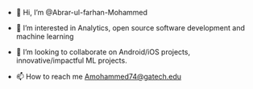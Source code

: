- 👋 Hi, I’m @Abrar-ul-farhan-Mohammed
- 👀 I’m interested in Analytics, open source software development and machine learning
  
- 💞️ I’m looking to collaborate on Android/iOS projects, innovative/impactful ML projects.
- 📫 How to reach me Amohammed74@gatech.edu

<!---
Abrar-ul-farhan-Mohammed/Abrar-ul-farhan-Mohammed is a ✨ special ✨ repository because its `README.md` (this file) appears on your GitHub profile.
You can click the Preview link to take a look at your changes.
--->
